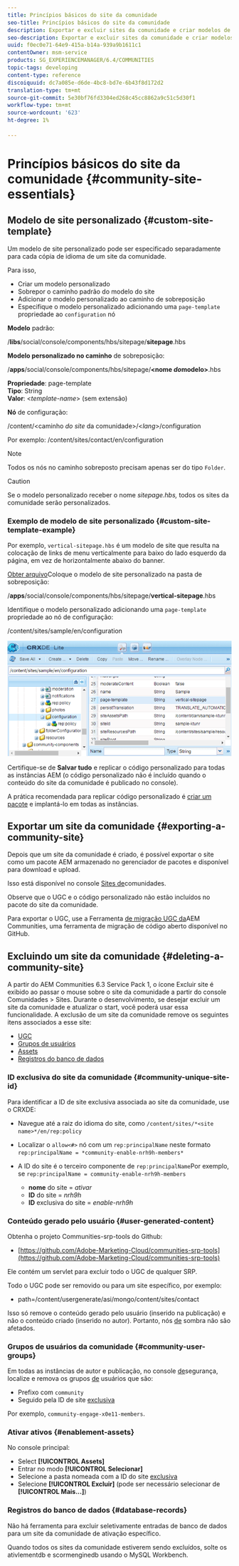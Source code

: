 ```yaml
---
title: Princípios básicos do site da comunidade
seo-title: Princípios básicos do site da comunidade
description: Exportar e excluir sites da comunidade e criar modelos de site personalizados
seo-description: Exportar e excluir sites da comunidade e criar modelos de site personalizados
uuid: f0ec0e71-64e9-415a-b14a-939a9b1611c1
contentOwner: msm-service
products: SG_EXPERIENCEMANAGER/6.4/COMMUNITIES
topic-tags: developing
content-type: reference
discoiquuid: dc7a085e-d6de-4bc8-bd7e-6b43f8d172d2
translation-type: tm+mt
source-git-commit: 5e30bf76fd3304ed268c45cc8862a9c51c5d30f1
workflow-type: tm+mt
source-wordcount: '623'
ht-degree: 1%

---
```



# Princípios básicos do site da comunidade {#community-site-essentials}

## Modelo de site personalizado {#custom-site-template}

Um modelo de site personalizado pode ser especificado separadamente para cada cópia de idioma de um site da comunidade.

Para isso,

* Criar um modelo personalizado
* Sobrepor o caminho padrão do modelo do site
* Adicionar o modelo personalizado ao caminho de sobreposição
* Especifique o modelo personalizado adicionando uma `page-template` propriedade ao `configuration` nó

**Modelo** padrão:

/**libs**/social/console/components/hbs/sitepage/**sitepage**.hbs

**Modelo personalizado no caminho** de sobreposição:

/**apps**/social/console/components/hbs/sitepage/**&lt;nome *do*modelo>**.hbs

**Propriedade**: page-template\
**Tipo**: String\
**Valor**: &lt;*template-name*> (sem extensão)

**Nó** de configuração:

/content/&lt;caminho *do site* da comunidade>/&lt;*lang*>/configuration

Por exemplo: /content/sites/contact/en/configuration

>[!NOTE]
>
>Todos os nós no caminho sobreposto precisam apenas ser do tipo `Folder`.

>[!CAUTION]
>
>Se o modelo personalizado receber o nome *sitepage.hbs,* todos os sites da comunidade serão personalizados.

### Exemplo de modelo de site personalizado {#custom-site-template-example}

Por exemplo, `vertical-sitepage.hbs` é um modelo de site que resulta na colocação de links de menu verticalmente para baixo do lado esquerdo da página, em vez de horizontalmente abaixo do banner.

[Obter arquivo](assets/vertical-sitepage.hbs)Coloque o modelo de site personalizado na pasta de sobreposição:

/**apps**/social/console/components/hbs/sitepage/**vertical-sitepage**.hbs

Identifique o modelo personalizado adicionando uma `page-template` propriedade ao nó de configuração:

/content/sites/sample/en/configuration

![chlimage_1-80](assets/chlimage_1-80.png)

Certifique-se de **Salvar tudo** e replicar o código personalizado para todas as instâncias AEM (o código personalizado não é incluído quando o conteúdo do site da comunidade é publicado no console).

A prática recomendada para replicar código personalizado é [criar um pacote](../../help/sites-administering/package-manager.md#creating-a-new-package) e implantá-lo em todas as instâncias.

## Exportar um site da comunidade {#exporting-a-community-site}

Depois que um site da comunidade é criado, é possível exportar o site como um pacote AEM armazenado no gerenciador de pacotes e disponível para download e upload.

Isso está disponível no console [Sites de](sites-console.md#exporting-the-site)comunidades.

Observe que o UGC e o código personalizado não estão incluídos no pacote do site da comunidade.

Para exportar o UGC, use a Ferramenta [de migração UGC da](https://github.com/Adobe-Marketing-Cloud/communities-ugc-migration)AEM Communities, uma ferramenta de migração de código aberto disponível no GitHub.

## Excluindo um site da comunidade {#deleting-a-community-site}

A partir do AEM Communities 6.3 Service Pack 1, o ícone Excluir site é exibido ao passar o mouse sobre o site da comunidade a partir do console Comunidades > Sites. Durante o desenvolvimento, se desejar excluir um site da comunidade e atualizar o start, você poderá usar essa funcionalidade. A exclusão de um site da comunidade remove os seguintes itens associados a esse site:

* [UGC](#user-generated-content)
* [Grupos de usuários](#community-user-groups)
* [Assets](#enablement-assets)
* [Registros do banco de dados](#database-records)

### ID exclusiva do site da comunidade {#community-unique-site-id}

Para identificar a ID de site exclusiva associada ao site da comunidade, use o CRXDE:

* Navegue até a raiz do idioma do site, como `/content/sites/*<site name>*/en/rep:policy`

* Localizar o `allow<#>` nó com um `rep:principalName` neste formato `rep:principalName = *community-enable-nrh9h-members*`

* A ID do site é o terceiro componente de `rep:principalName`Por exemplo, se 
`rep:principalName = community-enable-nrh9h-members`

   * **nome** do site = *ativar*
   * **ID** do site = *nrh9h*
   * **ID** exclusiva do site = *enable-nrh9h*

### Conteúdo gerado pelo usuário {#user-generated-content}

Obtenha o projeto Communities-srp-tools do Github:

* [https://github.com/Adobe-Marketing-Cloud/communities-srp-tools](https://github.com/Adobe-Marketing-Cloud/communities-srp-tools)

Ele contém um servlet para excluir todo o UGC de qualquer SRP.

Todo o UGC pode ser removido ou para um site específico, por exemplo:

* path=/content/usergenerate/asi/mongo/content/sites/contact

Isso só remove o conteúdo gerado pelo usuário (inserido na publicação) e não o conteúdo criado (inserido no autor). Portanto, nós [de](srp.md#shadownodes) sombra não são afetados.

### Grupos de usuários da comunidade {#community-user-groups}

Em todas as instâncias de autor e publicação, no console [de](../../help/sites-administering/security.md)segurança, localize e remova os grupos [de](users.md) usuários que são:

* Prefixo com `community`
* Seguido pela ID de site [exclusiva](#community-unique-site-id)

Por exemplo, `community-engage-x0e11-members`.

### Ativar ativos {#enablement-assets}

No console principal:

* Select **[!UICONTROL Assets]**
* Entrar no modo **[!UICONTROL Selecionar]**
* Selecione a pasta nomeada com a ID do site [exclusiva](#community-unique-site-id)
* Selecione **[!UICONTROL Excluir]** (pode ser necessário selecionar de **[!UICONTROL Mais...]**)

### Registros do banco de dados {#database-records}

Não há ferramenta para excluir seletivamente entradas de banco de dados para um site da comunidade de ativação específico.

Quando todos os sites da comunidade estiverem sendo excluídos, solte os ativlementdb e scormenginedb usando o MySQL Workbench.
